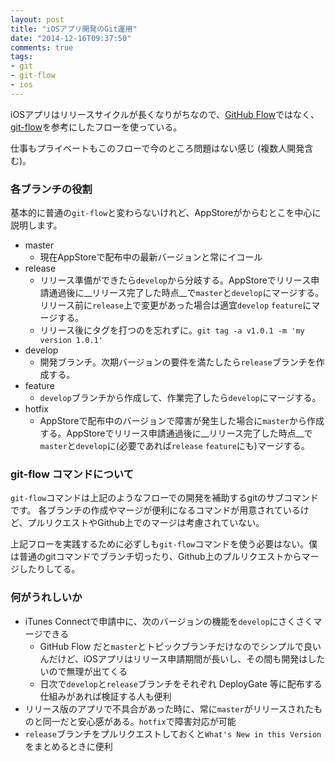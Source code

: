 ```yaml
---
layout: post
title: "iOSアプリ開発のGit運用"
date: "2014-12-16T09:37:50"
comments: true
tags: 
- git
- git-flow
- ios
---
```


iOSアプリはリリースサイクルが長くなりがちなので、[GitHub Flow](https://gist.github.com/Gab-km/3705015)ではなく、[git-flow](http://danielkummer.github.io/git-flow-cheatsheet/index.ja_JP.html)を参考にしたフローを使っている。

<!--more-->

仕事もプライベートもこのフローで今のところ問題はない感じ (複数人開発含む)。

### 各ブランチの役割

基本的に普通の`git-flow`と変わらないけれど、AppStoreがからむとこを中心に説明します。

- master
  - 現在AppStoreで配布中の最新バージョンと常にイコール
- release
  - リリース準備ができたら`develop`から分岐する。AppStoreでリリース申請通過後に__リリース完了した時点__で`master`と`develop`にマージする。リリース前に`release`上で変更があった場合は適宜`develop` `feature`にマージする。
  - リリース後にタグを打つのを忘れずに。`git tag -a v1.0.1 -m 'my version 1.0.1'`
- develop
  - 開発ブランチ。次期バージョンの要件を満たしたら`release`ブランチを作成する。
- feature
  - `develop`ブランチから作成して、作業完了したら`develop`にマージする。
- hotfix
  - AppStoreで配布中のバージョンで障害が発生した場合に`master`から作成する。AppStoreでリリース申請通過後に__リリース完了した時点__で`master`と`develop`に(必要であれば`release` `feature`にも)マージする。

### git-flow コマンドについて

`git-flow`コマンドは上記のようなフローでの開発を補助するgitのサブコマンドです。
各ブランチの作成やマージが便利になるコマンドが用意されているけど、プルリクエストやGithub上でのマージは考慮されていない。

上記フローを実践するために必ずしも`git-flow`コマンドを使う必要はない。僕は普通のgitコマンドでブランチ切ったり、Github上のプルリクエストからマージしたりしてる。

### 何がうれしいか

- iTunes Connectで申請中に、次のバージョンの機能を`develop`にさくさくマージできる
  - GitHub Flow だと`master`とトピックブランチだけなのでシンプルで良いんだけど、iOSアプリはリリース申請期間が長いし、その間も開発はしたいので無理が出てくる
  - 日次で`develop`と`release`ブランチをそれぞれ DeployGate 等に配布する仕組みがあれば検証する人も便利
- リリース版のアプリで不具合があった時に、常に`master`がリリースされたものと同一だと安心感がある。`hotfix`で障害対応が可能
- `release`ブランチをプルリクエストしておくと`What's New in this Version`をまとめるときに便利

